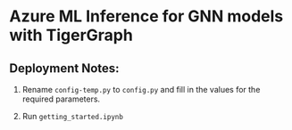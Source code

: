 # Azure ML Inference for GNN models with TigerGraph

## Deployment Notes:
1) Rename `config-temp.py` to `config.py` and fill in the values for the required parameters.

2) Run `getting_started.ipynb`